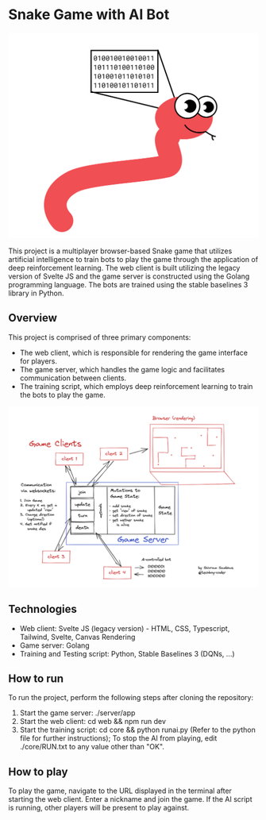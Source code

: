 # Snake Game with AI Bot

![Title Image](./assets/titleimage.png)

This project is a multiplayer browser-based Snake game that utilizes artificial intelligence to train bots to play the game through the application of deep reinforcement learning. The web client is built utilizing the legacy version of Svelte JS and the game server is constructed using the Golang programming language. The bots are trained using the stable baselines 3 library in Python.

## Overview

This project is comprised of three primary components:

- The web client, which is responsible for rendering the game interface for players.
- The game server, which handles the game logic and facilitates communication between clients.
- The training script, which employs deep reinforcement learning to train the bots to play the game.

![Overview](./assets/gamearchitecture.png)

## Technologies

- Web client: Svelte JS (legacy version) - HTML, CSS, Typescript, Tailwind, Svelte, Canvas Rendering
- Game server: Golang
- Training and Testing script: Python, Stable Baselines 3 (DQNs, ...)

## How to run

To run the project, perform the following steps after cloning the repository:

1. Start the game server: ./server/app
2. Start the web client: cd web && npm run dev
3. Start the training script: cd core && python runai.py (Refer to the python file for further instructions); To stop the AI from playing, edit ./core/RUN.txt to any value other than "OK".

## How to play

To play the game, navigate to the URL displayed in the terminal after starting the web client. Enter a nickname and join the game. If the AI script is running, other players will be present to play against.
